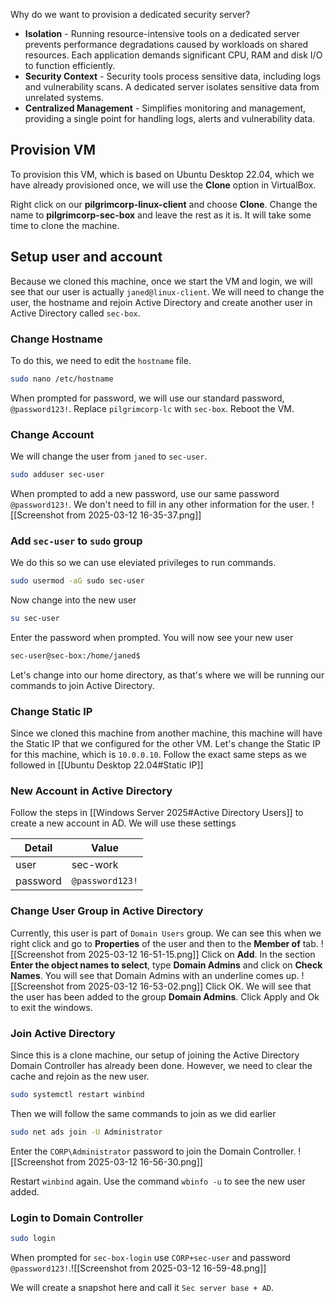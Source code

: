 Why do we want to provision a dedicated security server?
- **Isolation** - Running resource-intensive tools on a dedicated server prevents performance degradations caused by workloads on shared resources. Each application demands significant CPU, RAM and disk I/O to function efficiently.
- **Security Context** - Security tools process sensitive data, including logs and vulnerability scans. A dedicated server isolates sensitive data from unrelated systems.
- **Centralized Management** - Simplifies monitoring and management, providing a single point for handling logs, alerts and vulnerability data.
## Provision VM
To provision this VM, which is based on Ubuntu Desktop 22.04, which we have already provisioned once, we will use the **Clone** option in VirtualBox.

Right click on our **pilgrimcorp-linux-client** and choose **Clone**. Change the name to **pilgrimcorp-sec-box** and leave the rest as it is. It will take some time to clone the machine.
## Setup user and account
Because we cloned this machine, once we start the VM and login, we will see that our user is actually `janed@linux-client`. We will need to change the user, the hostname and rejoin Active Directory and create another user in Active Directory called `sec-box`.
### Change Hostname
To do this, we need to edit the `hostname` file.
```bash
sudo nano /etc/hostname
```

When prompted for password, we will use our standard password, `@password123!`.  Replace `pilgrimcorp-lc` with `sec-box`.  Reboot the VM.
### Change Account
We will change the user from `janed` to `sec-user`.
```bash
sudo adduser sec-user
```

When prompted to add a new password, use our same password `@password123!`. We don't need to fill in any other information for the user.
![[Screenshot from 2025-03-12 16-35-37.png]]
### Add `sec-user` to `sudo` group
We do this so we can use eleviated privileges to run commands.
```bash
sudo usermod -aG sudo sec-user
```

Now change into the new user
```bash
su sec-user
```

Enter the password when prompted. You will now see your new user
```bash
sec-user@sec-box:/home/janed$
```

Let's change into our home directory, as that's where we will be running our commands to join Active Directory.
### Change Static IP
Since we cloned this machine from another machine, this machine will have the Static IP that we configured for the other VM. Let's change the Static IP for this machine, which is `10.0.0.10`. Follow the exact same steps as we followed in [[Ubuntu Desktop 22.04#Static IP]]
### New Account in Active Directory
Follow the steps in [[Windows Server 2025#Active Directory Users]] to create a new account in AD. We will use these settings

| Detail   | Value           |
| -------- | --------------- |
| user     | sec-work        |
| password | `@password123!` |
### Change User Group in Active Directory
Currently, this user is part of `Domain Users` group. We can see this when we right click and go to **Properties** of the user and then to the **Member of** tab.
![[Screenshot from 2025-03-12 16-51-15.png]]
Click on **Add**. In the section **Enter the object names to select**, type **Domain Admins** and click on **Check Names**. You will see that Domain Admins with an underline comes up.
![[Screenshot from 2025-03-12 16-53-02.png]]
Click OK. We will see that the user has been added to the group **Domain Admins**. Click Apply and Ok to exit the windows.
### Join Active Directory
Since this is a clone machine, our setup of joining the Active Directory Domain Controller has already been done. However, we need to clear the cache and rejoin as the new user.
```bash
sudo systemctl restart winbind
```

Then we will follow the same commands to join as we did earlier
```bash
sudo net ads join -U Administrator
```

Enter the `CORP\Administrator` password to join the Domain Controller.
![[Screenshot from 2025-03-12 16-56-30.png]]

Restart `winbind` again. Use the command `wbinfo -u` to see the new user added.
### Login to Domain Controller
```bash
sudo login
```

When prompted for `sec-box-login` use `CORP+sec-user` and password `@password123!`.![[Screenshot from 2025-03-12 16-59-48.png]]

We will create a snapshot here and call it `Sec server base + AD`.